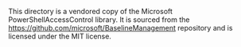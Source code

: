 This directory is a vendored copy of the Microsoft PowerShellAccessControl
library. It is sourced from the <https://github.com/microsoft/BaselineManagement>
repository and is licensed under the MIT license.